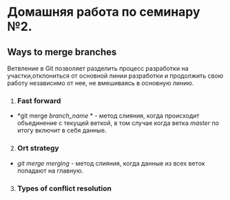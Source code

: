 # Домашняя работа по семинару №2.

## Ways to merge branches

Ветвление в Git позволяет разделить процесс разработки на участки,отклониться от основной линии разработки и продолжить свою работу независимо от нее, не вмешиваясь в основную линию.

1. ### Fast forward

* *git merge *branch_name* * - метод слияния, когда происходит объединение с текущей веткой, в том случае когда ветка *master* по итогу включит в себя данные.

2. ### Ort strategy

* *git merge merging* - метод слияния, когда данные из всех веток попадают на главную.

3. ### Types of conflict resolution